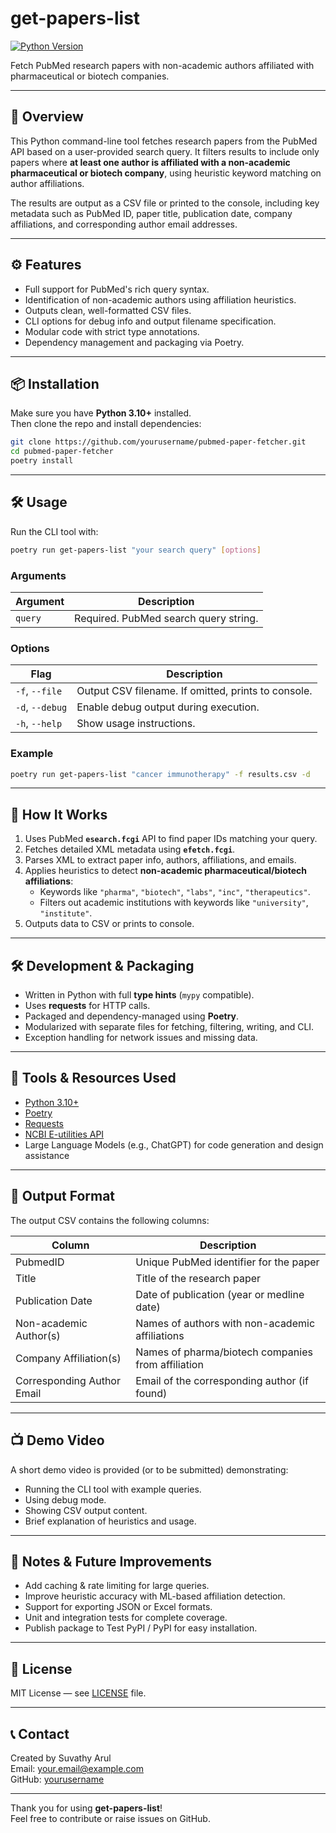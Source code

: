 # get-papers-list

[![Python Version](https://img.shields.io/badge/python-3.10+-blue.svg)](https://www.python.org/downloads/)

Fetch PubMed research papers with non-academic authors affiliated with pharmaceutical or biotech companies.

---

## 🚀 Overview

This Python command-line tool fetches research papers from the PubMed API based on a user-provided search query. It filters results to include only papers where **at least one author is affiliated with a non-academic pharmaceutical or biotech company**, using heuristic keyword matching on author affiliations.

The results are output as a CSV file or printed to the console, including key metadata such as PubMed ID, paper title, publication date, company affiliations, and corresponding author email addresses.

---

## ⚙️ Features

- Full support for PubMed's rich query syntax.
- Identification of non-academic authors using affiliation heuristics.
- Outputs clean, well-formatted CSV files.
- CLI options for debug info and output filename specification.
- Modular code with strict type annotations.
- Dependency management and packaging via Poetry.

---

## 📦 Installation

Make sure you have **Python 3.10+** installed.  
Then clone the repo and install dependencies:

```bash
git clone https://github.com/yourusername/pubmed-paper-fetcher.git
cd pubmed-paper-fetcher
poetry install
```

---

## 🛠 Usage

Run the CLI tool with:

```bash
poetry run get-papers-list "your search query" [options]
```

### Arguments

| Argument  | Description                            |
| --------- | ------------------------------------ |
| `query`   | Required. PubMed search query string.|

### Options

| Flag          | Description                             |
| ------------- | ------------------------------------- |
| `-f`, `--file`| Output CSV filename. If omitted, prints to console.|
| `-d`, `--debug`| Enable debug output during execution.|
| `-h`, `--help`| Show usage instructions.               |

### Example

```bash
poetry run get-papers-list "cancer immunotherapy" -f results.csv -d
```

---

## 🧠 How It Works

1. Uses PubMed **`esearch.fcgi`** API to find paper IDs matching your query.
2. Fetches detailed XML metadata using **`efetch.fcgi`**.
3. Parses XML to extract paper info, authors, affiliations, and emails.
4. Applies heuristics to detect **non-academic pharmaceutical/biotech affiliations**:
   - Keywords like `"pharma"`, `"biotech"`, `"labs"`, `"inc"`, `"therapeutics"`.
   - Filters out academic institutions with keywords like `"university"`, `"institute"`.
5. Outputs data to CSV or prints to console.

---

## 🛠 Development & Packaging

- Written in Python with full **type hints** (`mypy` compatible).
- Uses **requests** for HTTP calls.
- Packaged and dependency-managed using **Poetry**.
- Modularized with separate files for fetching, filtering, writing, and CLI.
- Exception handling for network issues and missing data.

---

## 🧪 Tools & Resources Used

- [Python 3.10+](https://www.python.org/)
- [Poetry](https://python-poetry.org/)
- [Requests](https://docs.python-requests.org/en/latest/)
- [NCBI E-utilities API](https://www.ncbi.nlm.nih.gov/books/NBK25501/)
- Large Language Models (e.g., ChatGPT) for code generation and design assistance

---

## 📂 Output Format

The output CSV contains the following columns:

| Column                 | Description                                   |
|------------------------|-----------------------------------------------|
| PubmedID               | Unique PubMed identifier for the paper        |
| Title                  | Title of the research paper                    |
| Publication Date       | Date of publication (year or medline date)    |
| Non-academic Author(s) | Names of authors with non-academic affiliations|
| Company Affiliation(s) | Names of pharma/biotech companies from affiliation|
| Corresponding Author Email | Email of the corresponding author (if found) |

---

## 📺 Demo Video

A short demo video is provided (or to be submitted) demonstrating:

- Running the CLI tool with example queries.
- Using debug mode.
- Showing CSV output content.
- Brief explanation of heuristics and usage.

---

## 🧹 Notes & Future Improvements

- Add caching & rate limiting for large queries.
- Improve heuristic accuracy with ML-based affiliation detection.
- Support for exporting JSON or Excel formats.
- Unit and integration tests for complete coverage.
- Publish package to Test PyPI / PyPI for easy installation.

---

## 📄 License

MIT License — see [LICENSE](LICENSE) file.

---

## 📞 Contact

Created by Suvathy Arul  
Email: your.email@example.com  
GitHub: [yourusername](https://github.com/yourusername)

---

Thank you for using **get-papers-list**!  
Feel free to contribute or raise issues on GitHub.